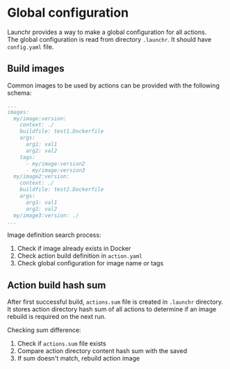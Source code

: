 # Global configuration

Launchr provides a way to make a global configuration for all actions.  
The global configuration is read from directory `.launchr`. It should have `config.yaml` file.

## Build images

Common images to be used by actions can be provided with the following schema:
```yaml
...
images:
  my/image:version:
    context: ./
    buildfile: test1.Dockerfile
    args:
      arg1: val1
      arg2: val2
    tags:
      - my/image:version2
      - my/image:version3
  my/image2:version:
    context: ./
    buildfile: test2.Dockerfile
    args:
      arg1: val1
      arg2: val2
  my/image3:version: ./
...
```

Image definition search process:
1. Check if image already exists in Docker
2. Check action build definition in `action.yaml`
3. Check global configuration for image name or tags


## Action build hash sum

After first successful build, `actions.sum` file is created in `.launchr` directory.
It stores action directory hash sum of all actions to determine if an image rebuild is required on the next run.

Checking sum difference:
1. Check if `actions.sum` file exists
2. Compare action directory content hash sum with the saved
3. If sum doesn't match, rebuild action image
